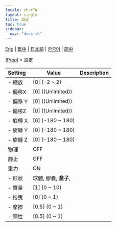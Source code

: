 ```yaml
---
locale: zh-rTW
layout: single
title: 設定
toc: true
sidebar:
  nav: "docs-zh"
---
```

[Eng](/dancexr/menu/2025.4/prop/settings) | [繁中](/tw/dancexr/menu/2025.4/prop/settings) | [日本語](/jp/dancexr/menu/2025.4/prop/settings) | [한국어](/kr/dancexr/menu/2025.4/prop/settings) | [简中](/zh/dancexr/menu/2025.4/prop/settings)

[(Prop)](../menu#(Prop)) > 設定



| Setting | Value | Description |
| :--- | --- | :--- |
|- 縮放 | [0] (-2 ~ 2) | 
|- 偏移X | [0] ((Unlimited)) | 
|- 偏移 Y | [0] ((Unlimited)) | 
|- 偏移Z | [0] ((Unlimited)) | 
|- 旋轉 X | [0] (-180 ~ 180) | 
|- 旋轉 Y | [0] (-180 ~ 180) | 
|- 旋轉 Z | [0] (-180 ~ 180) | 
| 物理 | OFF | 
| 靜止 | OFF | 
| 重力 | ON | 
|- 形狀 | 球體, 膠囊, **盒子**,  | 
|- 質量 | [1] (0 ~ 10) | 
|- 拖曳 | [0] (0 ~ 1) | 
|- 摩擦 | [0.5] (0 ~ 1) | 
|- 彈性 | [0.5] (0 ~ 1) | 
